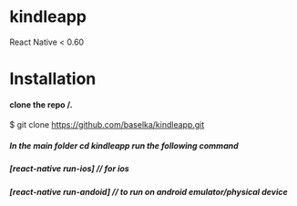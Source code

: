 # kindleapp
React Native < 0.60

# Installation
 #### clone the repo /.
$ git clone https://github.com/baselka/kindleapp.git
 
 ##### In the main folder cd kindleapp run the following command
 ##### [react-native run-ios] // for ios
 ##### [react-native run-andoid] // to run on android emulator/physical device
 
